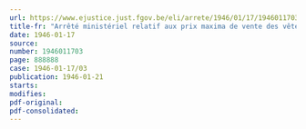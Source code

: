 ```yaml
---
url: https://www.ejustice.just.fgov.be/eli/arrete/1946/01/17/1946011703/justel
title-fr: "Arrêté ministériel relatif aux prix maxima de vente des vêtements de dessus pour hommes et dames"
date: 1946-01-17
source:
number: 1946011703
page: 888888
case: 1946-01-17/03
publication: 1946-01-21
starts:
modifies:
pdf-original:
pdf-consolidated:
---
```


